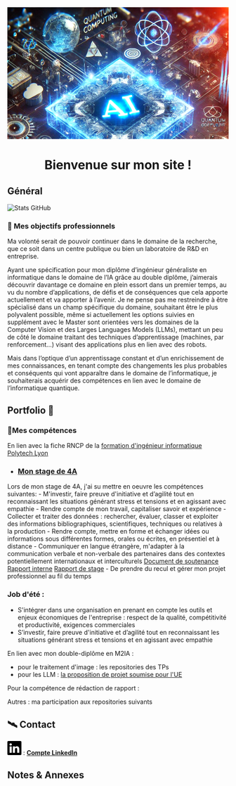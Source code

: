 
<img src="my-pages-img/githubpages_banner.PNG" alt="banner" width="2000" height="300">

<h1 style="text-align:center;"> Bienvenue sur mon site  ! </h1>

## Général
![Stats GitHub](https://github-readme-stats.vercel.app/api?username=ThomasBlumet&show_icons=true&theme=radical)

### 🚀 Mes objectifs professionnels

Ma volonté serait de pouvoir continuer dans le domaine de la recherche, que ce soit dans un centre publique ou bien un laboratoire de R&D en entreprise.

Ayant une spécification pour mon diplôme d’ingénieur généraliste en informatique dans le domaine de l’IA grâce au double diplôme, j’aimerais découvrir davantage ce domaine en plein essort dans un premier temps, au vu du nombre d’applications, de défis et de conséquences que cela apporte actuellement et va apporter à l’avenir. Je ne pense pas me restreindre à être spécialisé dans un champ spécifique du domaine, souhaitant être le plus polyvalent possible, même si actuellement les options suivies en supplément avec le Master sont orientées vers les domaines de la Computer Vision et des Larges Languages Models (LLMs), mettant un peu de côté le domaine traitant des techniques d’apprentissage (machines, par renforcement…) visant des applications plus en lien avec des robots.

Mais dans l’optique d’un apprentissage constant et d’un enrichissement de mes connaissances, en tenant compte des changements les plus probables et conséquents qui vont apparaître dans le domaine de l’informatique, je souhaiterais acquérir des compétences en lien avec le domaine de l’informatique quantique.

## Portfolio 📁
### 📎Mes compétences
En lien avec la fiche RNCP de la [formation d'ingénieur informatique Polytech Lyon](https://www.francecompetences.fr/recherche/rncp/36354/)

 - ### <ins> Mon stage de 4A </ins>
  Lors de mon stage de 4A, j'ai su mettre en oeuvre les compétences suivantes:
    - M'investir, faire preuve d'initiative et d’agilité tout en reconnaissant les
      situations générant stress et tensions et en agissant avec empathie
    - Rendre compte de mon travail, capitaliser savoir et expérience
    - Collecter et traiter des données : rechercher, évaluer, classer et exploiter des
      informations bibliographiques, scientifiques, techniques ou relatives à la
      production
    - Rendre compte, mettre en forme et échanger idées ou informations sous
      différentes formes, orales ou écrites, en présentiel et à distance
    - Communiquer en langue étrangère, m'adapter à la communication verbale et
      non-verbale des partenaires dans des contextes potentiellement internationaux
      et interculturels [Document de soutenance](https://fr.overleaf.com/read/dhzshcrrqjvv#4367e8) [Rapport interne](https://fr.overleaf.com/read/tccvqrrxbkgj#fb8671) [Rapport de stage](https://fr.overleaf.com/read/hjppxsqmhmxx#c49326)
    - De prendre du recul et gérer mon projet professionnel au fil du temps

### Job d'été :
  - S'intégrer dans une organisation en prenant en compte les outils et enjeux
    économiques de l'entreprise : respect de la qualité, compétitivité et
    productivité, exigences commerciales
  - S’investir, faire preuve d'initiative et d’agilité tout en reconnaissant les
    situations générant stress et tensions et en agissant avec empathie

En lien avec mon double-diplôme en M2IA :
  - pour le traitement d'image : les repositories des TPs
  - pour les LLM : [la proposition de projet soumise pour l'UE](https://fr.overleaf.com/read/nqwkrvhpttbq#0cb8d1)
    
Pour la compétence de rédaction de rapport :

Autres : ma participation aux repositories suivants

## 🛰️ Contact
![linkedin_icon](my-pages-img/linkedin.svg) : **[Compte LinkedIn](https://www.linkedin.com/in/thomas-blumet/)**

## Notes & Annexes

